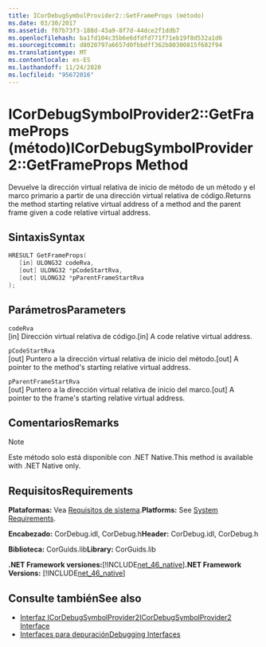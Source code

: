 ```yaml
---
title: ICorDebugSymbolProvider2::GetFrameProps (método)
ms.date: 03/30/2017
ms.assetid: f07b73f3-188d-43a9-8f7d-44dce2f1ddb7
ms.openlocfilehash: ba1fd104c35b6e6dfdfd771f71eb19f8d532a1d6
ms.sourcegitcommit: d8020797a6657d0fbbdff362b80300815f682f94
ms.translationtype: MT
ms.contentlocale: es-ES
ms.lasthandoff: 11/24/2020
ms.locfileid: "95672016"
---
```

# <a name="icordebugsymbolprovider2getframeprops-method"></a><span data-ttu-id="a8e95-102">ICorDebugSymbolProvider2::GetFrameProps (método)</span><span class="sxs-lookup"><span data-stu-id="a8e95-102">ICorDebugSymbolProvider2::GetFrameProps Method</span></span>

<span data-ttu-id="a8e95-103">Devuelve la dirección virtual relativa de inicio de método de un método y el marco primario a partir de una dirección virtual relativa de código.</span><span class="sxs-lookup"><span data-stu-id="a8e95-103">Returns the method starting relative virtual address of a method and the parent frame given a code relative virtual address.</span></span>  
  
## <a name="syntax"></a><span data-ttu-id="a8e95-104">Sintaxis</span><span class="sxs-lookup"><span data-stu-id="a8e95-104">Syntax</span></span>  
  
```cpp  
HRESULT GetFrameProps(  
   [in] ULONG32 codeRva,  
   [out] ULONG32 *pCodeStartRva,  
   [out] ULONG32 *pParentFrameStartRva  
);  
```  
  
## <a name="parameters"></a><span data-ttu-id="a8e95-105">Parámetros</span><span class="sxs-lookup"><span data-stu-id="a8e95-105">Parameters</span></span>  

 `codeRva`  
 <span data-ttu-id="a8e95-106">[in] Dirección virtual relativa de código.</span><span class="sxs-lookup"><span data-stu-id="a8e95-106">[in] A code relative virtual address.</span></span>  
  
 `pCodeStartRva`  
 <span data-ttu-id="a8e95-107">[out] Puntero a la dirección virtual relativa de inicio del método.</span><span class="sxs-lookup"><span data-stu-id="a8e95-107">[out] A pointer to the method's starting relative virtual address.</span></span>  
  
 `pParentFrameStartRva`  
 <span data-ttu-id="a8e95-108">[out] Puntero a la dirección virtual relativa de inicio del marco.</span><span class="sxs-lookup"><span data-stu-id="a8e95-108">[out] A pointer to the frame's starting relative virtual address.</span></span>  
  
## <a name="remarks"></a><span data-ttu-id="a8e95-109">Comentarios</span><span class="sxs-lookup"><span data-stu-id="a8e95-109">Remarks</span></span>  
  
> [!NOTE]
> <span data-ttu-id="a8e95-110">Este método solo está disponible con .NET Native.</span><span class="sxs-lookup"><span data-stu-id="a8e95-110">This method is available with .NET Native only.</span></span>  
  
## <a name="requirements"></a><span data-ttu-id="a8e95-111">Requisitos</span><span class="sxs-lookup"><span data-stu-id="a8e95-111">Requirements</span></span>  

 <span data-ttu-id="a8e95-112">**Plataformas:** Vea [Requisitos de sistema](../../get-started/system-requirements.md).</span><span class="sxs-lookup"><span data-stu-id="a8e95-112">**Platforms:** See [System Requirements](../../get-started/system-requirements.md).</span></span>  
  
 <span data-ttu-id="a8e95-113">**Encabezado:** CorDebug.idl, CorDebug.h</span><span class="sxs-lookup"><span data-stu-id="a8e95-113">**Header:** CorDebug.idl, CorDebug.h</span></span>  
  
 <span data-ttu-id="a8e95-114">**Biblioteca:** CorGuids.lib</span><span class="sxs-lookup"><span data-stu-id="a8e95-114">**Library:** CorGuids.lib</span></span>  
  
 <span data-ttu-id="a8e95-115">**.NET Framework versiones:**[!INCLUDE[net_46_native](../../../../includes/net-46-native-md.md)]</span><span class="sxs-lookup"><span data-stu-id="a8e95-115">**.NET Framework Versions:** [!INCLUDE[net_46_native](../../../../includes/net-46-native-md.md)]</span></span>  
  
## <a name="see-also"></a><span data-ttu-id="a8e95-116">Consulte también</span><span class="sxs-lookup"><span data-stu-id="a8e95-116">See also</span></span>

- [<span data-ttu-id="a8e95-117">Interfaz ICorDebugSymbolProvider2</span><span class="sxs-lookup"><span data-stu-id="a8e95-117">ICorDebugSymbolProvider2 Interface</span></span>](icordebugsymbolprovider2-interface.md)
- [<span data-ttu-id="a8e95-118">Interfaces para depuración</span><span class="sxs-lookup"><span data-stu-id="a8e95-118">Debugging Interfaces</span></span>](debugging-interfaces.md)
